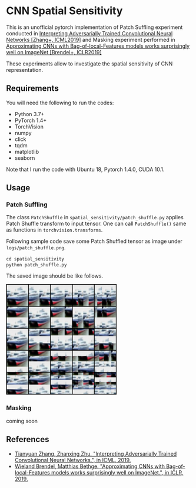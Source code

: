 # CNN Spatial Sensitivity

This is an unofficial pytorch implementation of Patch Suffling experiment  conducted in [Interpreting Adversarially Trained Convolutional Neural Networks [Zhang+, ICML2019]](https://arxiv.org/abs/1905.09797) and Masking experiment performed in [Approximating CNNs with Bag-of-local-Features models works surprisingly well on ImageNet [Brendel+, ICLR2019]](https://arxiv.org/abs/1904.00760)

These experiments allow to investigate the spatial sensitivity of CNN representation.

## Requirements

You will need the following to run the codes:
- Python 3.7+
- PyTorch 1.4+
- TorchVision
- numpy
- click
- tqdm
- matplotlib
- seaborn

Note that I run the code with Ubuntu 18, Pytorch 1.4.0, CUDA 10.1.

## Usage

### Patch Suffling

The class `PatchShuffle` in `spatial_sensitivity/patch_shuffle.py` applies Patch Shuffle transform to input tensor. One can call `PatchShuffle()` same as functions in `torchvision.transforms`.

Following sample code save some Patch Shuffled tensor as image under `logs/patch_shuffle.png`.

```
cd spatial_sensitivity
python patch_shuffle.py
```

The saved image should be like follows.

<img src="samples/patch_shuffle.png" height="300px">

### Masking

coming soon

## References

- [Tianyuan Zhang, Zhanxing Zhu. "Interpreting Adversarially Trained Convolutional Neural Networks.", in ICML, 2019.](https://arxiv.org/abs/1905.09797)
- [Wieland Brendel, Matthias Bethge. "Approximating CNNs with Bag-of-local-Features models works surprisingly well on ImageNet.", in ICLR, 2019.](https://arxiv.org/abs/1904.00760)